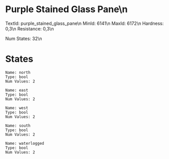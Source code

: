 # Purple Stained Glass Pane\n
TextId: purple_stained_glass_pane\n
MinId: 6141\n
MaxId: 6172\n
Hardness: 0,3\n
Resistance: 0,3\n

Num States: 32\n
# States
```
Name: north
Type: bool
Num Values: 2

Name: east
Type: bool
Num Values: 2

Name: west
Type: bool
Num Values: 2

Name: south
Type: bool
Num Values: 2

Name: waterlogged
Type: bool
Num Values: 2
```